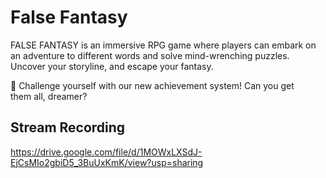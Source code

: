 # False Fantasy
FALSE FANTASY is an immersive RPG game where players can embark on an adventure to different words and solve mind-wrenching puzzles. Uncover your storyline, and escape your fantasy.

🫧 Challenge yourself with our new achievement system! Can you get them all, dreamer?
## Stream Recording
https://drive.google.com/file/d/1MOWxLXSdJ-EjCsMIo2gbiD5_3BuUxKmK/view?usp=sharing

